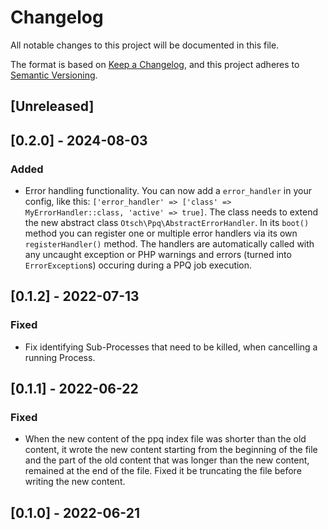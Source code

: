# Changelog
All notable changes to this project will be documented in this file.

The format is based on [Keep a Changelog](https://keepachangelog.com/en/1.0.0/),
and this project adheres to [Semantic Versioning](https://semver.org/spec/v2.0.0.html).

## [Unreleased]

## [0.2.0] - 2024-08-03
### Added
* Error handling functionality. You can now add a `error_handler` in your config, like this: `['error_handler' => ['class' => MyErrorHandler::class, 'active' => true]`. The class needs to extend the new abstract class `Otsch\Ppq\AbstractErrorHandler`. In its `boot()` method you can register one or multiple error handlers via its own `registerHandler()` method. The handlers are automatically called with any uncaught exception or PHP warnings and errors (turned into `ErrorException`s) occuring during a PPQ job execution.

## [0.1.2] - 2022-07-13
### Fixed
* Fix identifying Sub-Processes that need to be killed, when cancelling a running Process.

## [0.1.1] - 2022-06-22
### Fixed
* When the new content of the ppq index file was shorter than the old content, it wrote the new content starting from the beginning of the file and the part of the old content that was longer than the new content, remained at the end of the file. Fixed it be truncating the file before writing the new content.

## [0.1.0] - 2022-06-21
